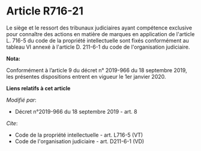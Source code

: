# Article R716-21

Le siège et le ressort des tribunaux judiciaires ayant compétence exclusive pour connaître des actions en matière de marques
en application de l'article L. 716-5 du code de la propriété intellectuelle sont fixés conformément au tableau VI annexé à
l'article D. 211-6-1 du code de l'organisation judiciaire.

**Nota:**

Conformément à l’article 9 du décret n° 2019-966 du 18 septembre 2019, les présentes dispositions entrent en vigueur le 1er
janvier 2020.

**Liens relatifs à cet article**

_Modifié par_:

  - Décret n°2019-966 du 18 septembre 2019 - art. 8

_Cite_:

  - Code de la propriété intellectuelle - art. L716-5 (VT)
  - Code de l'organisation judiciaire - art. D211-6-1 (VD)
